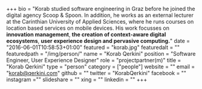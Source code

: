 +++
bio = "Korab studied software engineering in Graz before he joined the digital agency Scoop & Spoon. In addition, he works as an external lecturer at the Carinthian University of Applied Sciences, where he runs courses on location based services on mobile devices. His work focusses on **innovation management**, **the creation of context-aware digital ecosystems**, **user experience design and pervasive computing.**"
date = "2016-06-01T10:58:53+01:00"
featured = "korab.jpg"
featuredalt = ""
featuredpath = "/img/person/"
name = "Korab Qerkini"
position = "Software Engineer, User Experience Designer"
role = "projectpartner(m)"
title = "Korab Qerkini"
type = "person"
category = ["people"]
website = ""
email = "korab@qerkini.com"
github = ""
twitter = "KorabQerkini"
facebook = ""
instagram =""
slideshare = ""
xing = ""
linkedin = ""
+++
